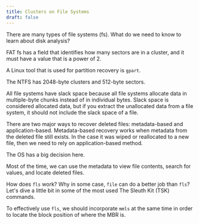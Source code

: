 ```yaml
---
title: Clusters on File Systems
draft: false
---
```

There are many types of file systems (fs). What do we need to know to learn about disk analysis? 


FAT fs has a field that identifies how many sectors are in a cluster, and it must have a value that is a power of 2. 

A Linux tool that is used for partition recovery is `gpart`. 

The NTFS has 2048-byte clusters and 512-byte sectors.  

All file systems have slack space because all file systems allocate data in multiple-byte chunks instead of in individual bytes. Slack space is considered allocated data, but if you extract the unallocated data from a file system, it should not include the slack space of a file. 


There are two major ways to recover deleted files: metadata-based and application-based. 
Metadata-based recovery works when metadata from the deleted file still exists. In the case it was wiped or reallocated to a new file, then we need to rely on application-based method. 

The OS has a big decision here. 

Most of the time, we can use the metadata to view file contents, search for values, and locate deleted files. 


How does `fls` work? Why in some case, `file` can do a better job than `fls`? Let's dive a little bit in some of the most used The Sleuth Kit (TSK) commands. 

To effectively use `fls`, we should incorporate `mmls` at the same time in order to locate the block position of where the MBR is. 

